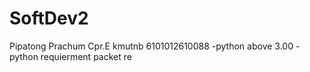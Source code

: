 # SoftDev2
Pipatong Prachum Cpr.E kmutnb 6101012610088
-python above 3.00 
-python requierment packet 
    re 
